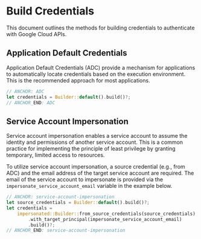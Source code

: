 <!-- 
Copyright 2025 Google LLC
Licensed under the Apache License, Version 2.0 (the "License");
you may not use this file except in compliance with the License.
You may obtain a copy of the License at
    https://www.apache.org/licenses/LICENSE-2.0
Unless required by applicable law or agreed to in writing, software
distributed under the License is distributed on an "AS IS" BASIS,
WITHOUT WARRANTIES OR CONDITIONS OF ANY KIND, either express or implied.
See the License for the specific language governing permissions and
limitations under the License.
-->

# Build Credentials

This document outlines the methods for building credentials to authenticate with
Google Cloud APIs.

## Application Default Credentials

Application Default Credentials (ADC) provide a mechanism for applications to
automatically locate credentials based on the execution environment. This is the
recommended approach for most applications.

```rust
// ANCHOR: ADC
let credentials = Builder::default().build()?;
// ANCHOR_END: ADC
```

## Service Account Impersonation

Service account impersonation enables a service account to assume the identity
and permissions of another service account. This is a common practice for
implementing the principle of least privilege by granting temporary, limited
access to resources.

To utilize service account impersonation, a source credential (e.g., from ADC)
and the email address of the target service account are required. The email of
the service account to impersonate is provided via the
`impersonate_service_account_email` variable in the example below.

```rust
// ANCHOR: service-account-impersonation
let source_credentials = Builder::default().build()?;
let credentials =
    impersonated::Builder::from_source_credentials(source_credentials)
        .with_target_principal(impersonate_service_account_email)
        .build()?;
// ANCHOR_END: service-account-impersonation
```

